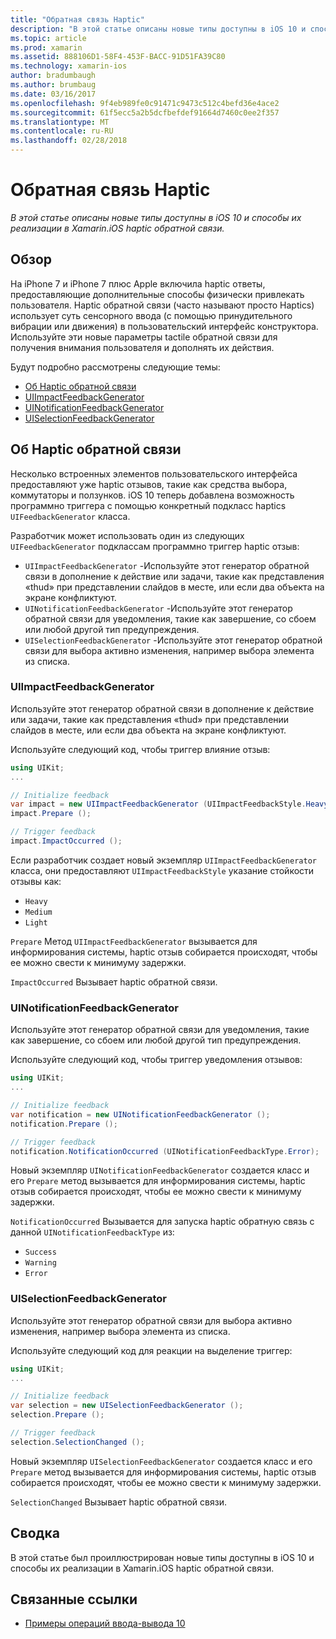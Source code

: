 ```yaml
---
title: "Обратная связь Haptic"
description: "В этой статье описаны новые типы доступны в iOS 10 и способы их реализации в Xamarin.iOS haptic обратной связи."
ms.topic: article
ms.prod: xamarin
ms.assetid: 888106D1-58F4-453F-BACC-91D51FA39C80
ms.technology: xamarin-ios
author: bradumbaugh
ms.author: brumbaug
ms.date: 03/16/2017
ms.openlocfilehash: 9f4eb989fe0c91471c9473c512c4befd36e4ace2
ms.sourcegitcommit: 61f5ecc5a2b5dcfbefdef91664d7460c0ee2f357
ms.translationtype: MT
ms.contentlocale: ru-RU
ms.lasthandoff: 02/28/2018
---
```

# <a name="providing-haptic-feedback"></a>Обратная связь Haptic

_В этой статье описаны новые типы доступны в iOS 10 и способы их реализации в Xamarin.iOS haptic обратной связи._

<a name="Overview" />

## <a name="overview"></a>Обзор

На iPhone 7 и iPhone 7 плюс Apple включила haptic ответы, предоставляющие дополнительные способы физически привлекать пользователя. Haptic обратной связи (часто называют просто Haptics) использует суть сенсорного ввода (с помощью принудительного вибрации или движения) в пользовательский интерфейс конструктора. Используйте эти новые параметры tactile обратной связи для получения внимания пользователя и дополнять их действия.

Будут подробно рассмотрены следующие темы:

- [Об Haptic обратной связи](#About-Haptic-Feedback)
- [UIImpactFeedbackGenerator](#UIImpactFeedbackGenerator)
- [UINotificationFeedbackGenerator](#UINotificationFeedbackGenerator)
- [UISelectionFeedbackGenerator](#UISelectionFeedbackGenerator)

<a name="About-Haptic-Feedback" />

## <a name="about-haptic-feedback"></a>Об Haptic обратной связи

Несколько встроенных элементов пользовательского интерфейса предоставляют уже haptic отзывов, такие как средства выбора, коммутаторы и ползунков. iOS 10 теперь добавлена возможность программно триггера с помощью конкретный подкласс haptics `UIFeedbackGenerator` класса.

Разработчик может использовать один из следующих `UIFeedbackGenerator` подклассам программно триггер haptic отзыв:

- `UIImpactFeedbackGenerator` -Используйте этот генератор обратной связи в дополнение к действие или задачи, такие как представления «thud» при представлении слайдов в месте, или если два объекта на экране конфликтуют.
- `UINotificationFeedbackGenerator` -Используйте этот генератор обратной связи для уведомления, такие как завершение, со сбоем или любой другой тип предупреждения.
- `UISelectionFeedbackGenerator` -Используйте этот генератор обратной связи для выбора активно изменения, например выбора элемента из списка.

<a name="UIImpactFeedbackGenerator" />

### <a name="uiimpactfeedbackgenerator"></a>UIImpactFeedbackGenerator

Используйте этот генератор обратной связи в дополнение к действие или задачи, такие как представления «thud» при представлении слайдов в месте, или если два объекта на экране конфликтуют.

Используйте следующий код, чтобы триггер влияние отзыв:

```csharp
using UIKit;
...

// Initialize feedback
var impact = new UIImpactFeedbackGenerator (UIImpactFeedbackStyle.Heavy);
impact.Prepare ();

// Trigger feedback
impact.ImpactOccurred ();
```

Если разработчик создает новый экземпляр `UIImpactFeedbackGenerator` класса, они предоставляют `UIImpactFeedbackStyle` указание стойкости отзывы как:

- `Heavy`
- `Medium`
- `Light`

`Prepare` Метод `UIImpactFeedbackGenerator` вызывается для информирования системы, haptic отзыв собирается происходят, чтобы ее можно свести к минимуму задержки.

`ImpactOccurred` Вызывает haptic обратной связи.

<a name="UINotificationFeedbackGenerator" />

### <a name="uinotificationfeedbackgenerator"></a>UINotificationFeedbackGenerator

Используйте этот генератор обратной связи для уведомления, такие как завершение, со сбоем или любой другой тип предупреждения.

Используйте следующий код, чтобы триггер уведомления отзывов:

```csharp
using UIKit;
...

// Initialize feedback
var notification = new UINotificationFeedbackGenerator ();
notification.Prepare ();

// Trigger feedback
notification.NotificationOccurred (UINotificationFeedbackType.Error);
```

Новый экземпляр `UINotificationFeedbackGenerator` создается класс и его `Prepare` метод вызывается для информирования системы, haptic отзыв собирается происходят, чтобы ее можно свести к минимуму задержки.

`NotificationOccurred` Вызывается для запуска haptic обратную связь с данной `UINotificationFeedbackType` из:

- `Success`
- `Warning`
- `Error`

<a name="UISelectionFeedbackGenerator" />

### <a name="uiselectionfeedbackgenerator"></a>UISelectionFeedbackGenerator

Используйте этот генератор обратной связи для выбора активно изменения, например выбора элемента из списка.

Используйте следующий код для реакции на выделение триггер:

```csharp
using UIKit;
...

// Initialize feedback
var selection = new UISelectionFeedbackGenerator ();
selection.Prepare ();

// Trigger feedback
selection.SelectionChanged ();
```

Новый экземпляр `UISelectionFeedbackGenerator` создается класс и его `Prepare` метод вызывается для информирования системы, haptic отзыв собирается происходят, чтобы ее можно свести к минимуму задержки.

`SelectionChanged` Вызывает haptic обратной связи.

## <a name="summary"></a>Сводка

В этой статье был проиллюстрирован новые типы доступны в iOS 10 и способы их реализации в Xamarin.iOS haptic обратной связи.

## <a name="related-links"></a>Связанные ссылки

- [Примеры операций ввода-вывода 10](https://developer.xamarin.com/samples/ios/iOS10/)
